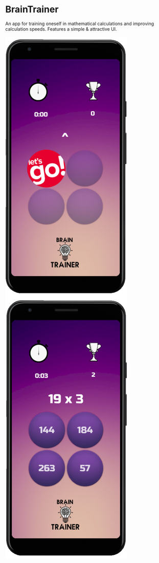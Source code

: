 # BrainTrainer
An app for training oneself in mathematical calculations and improving calculation speeds. Features a simple & attractive UI.
 
<img src="Screenshots/Main1.png" alt="Brain Trainer 1" width="380" height="816"/> &nbsp; &nbsp; <img src="Screenshots/Main2.png" alt="Brain Trainer 2" width="380" height="816"/>
